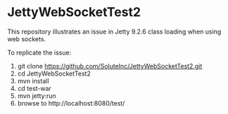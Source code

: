 JettyWebSocketTest2
===================

This repository illustrates an issue in Jetty 9.2.6 class loading when using web sockets.

To replicate the issue:

1) git clone https://github.com/SoluteInc/JettyWebSocketTest2.git
2) cd JettyWebSocketTest2
3) mvn install
4) cd test-war
5) mvn jetty:run
6) browse to http://localhost:8080/test/